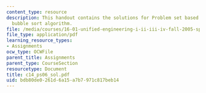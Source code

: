 ```yaml
---
content_type: resource
description: This handout contains the solutions for Problem set based on arrays and
  bubble sort algorithm.
file: /media/courses/16-01-unified-engineering-i-ii-iii-iv-fall-2005-spring-2006/bdb80de0261d6a15a7b7971c817beb14_c14_ps06_sol.pdf
file_type: application/pdf
learning_resource_types:
- Assignments
ocw_type: OCWFile
parent_title: Assignments
parent_type: CourseSection
resourcetype: Document
title: c14_ps06_sol.pdf
uid: bdb80de0-261d-6a15-a7b7-971c817beb14
---
```

